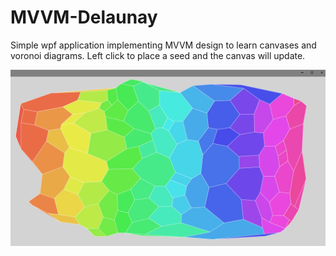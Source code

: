 # MVVM-Delaunay
Simple wpf application implementing MVVM design to learn canvases and voronoi diagrams. Left click to place a seed and the canvas will update.

![Example](./Example.jpg)
